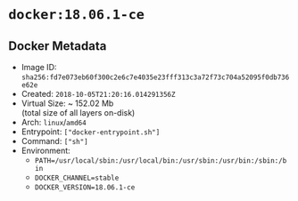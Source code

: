 # `docker:18.06.1-ce`

## Docker Metadata

- Image ID: `sha256:fd7e073eb60f300c2e6c7e4035e23fff313c3a72f73c704a52095f0db736e62e`
- Created: `2018-10-05T21:20:16.014291356Z`
- Virtual Size: ~ 152.02 Mb  
  (total size of all layers on-disk)
- Arch: `linux`/`amd64`
- Entrypoint: `["docker-entrypoint.sh"]`
- Command: `["sh"]`
- Environment:
  - `PATH=/usr/local/sbin:/usr/local/bin:/usr/sbin:/usr/bin:/sbin:/bin`
  - `DOCKER_CHANNEL=stable`
  - `DOCKER_VERSION=18.06.1-ce`
